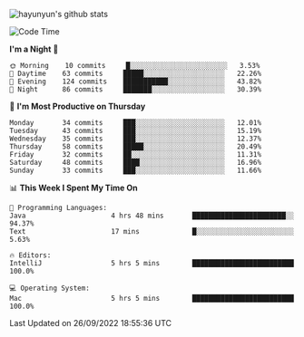 
![hayunyun's github stats](https://github-readme-stats.vercel.app/api?username=hayunyun&show_icons=true)


<!--START_SECTION:waka-->
![Code Time](http://img.shields.io/badge/Code%20Time-456%20hrs%2018%20mins-blue)

**I'm a Night 🦉** 

```text
🌞 Morning    10 commits     █░░░░░░░░░░░░░░░░░░░░░░░░   3.53% 
🌆 Daytime    63 commits     █████░░░░░░░░░░░░░░░░░░░░   22.26% 
🌃 Evening    124 commits    ███████████░░░░░░░░░░░░░░   43.82% 
🌙 Night      86 commits     ███████░░░░░░░░░░░░░░░░░░   30.39%

```
📅 **I'm Most Productive on Thursday** 

```text
Monday       34 commits     ███░░░░░░░░░░░░░░░░░░░░░░   12.01% 
Tuesday      43 commits     ███░░░░░░░░░░░░░░░░░░░░░░   15.19% 
Wednesday    35 commits     ███░░░░░░░░░░░░░░░░░░░░░░   12.37% 
Thursday     58 commits     █████░░░░░░░░░░░░░░░░░░░░   20.49% 
Friday       32 commits     ██░░░░░░░░░░░░░░░░░░░░░░░   11.31% 
Saturday     48 commits     ████░░░░░░░░░░░░░░░░░░░░░   16.96% 
Sunday       33 commits     ███░░░░░░░░░░░░░░░░░░░░░░   11.66%

```


📊 **This Week I Spent My Time On** 

```text
💬 Programming Languages: 
Java                     4 hrs 48 mins       ███████████████████████░░   94.37% 
Text                     17 mins             █░░░░░░░░░░░░░░░░░░░░░░░░   5.63%

🔥 Editors: 
IntelliJ                 5 hrs 5 mins        █████████████████████████   100.0%

💻 Operating System: 
Mac                      5 hrs 5 mins        █████████████████████████   100.0%

```


 Last Updated on 26/09/2022 18:55:36 UTC
<!--END_SECTION:waka-->

<!--
**hayunyun/hayunyun** is a ✨ _special_ ✨ repository because its `README.md` (this file) appears on your GitHub profile.

Here are some ideas to get you started:

- 🔭 I’m currently working on ...
- 🌱 I’m currently learning ...
- 👯 I’m looking to collaborate on ...
- 🤔 I’m looking for help with ...
- 💬 Ask me about ...
- 📫 How to reach me: ...
- 😄 Pronouns: ...
- ⚡ Fun fact: ...
-->
